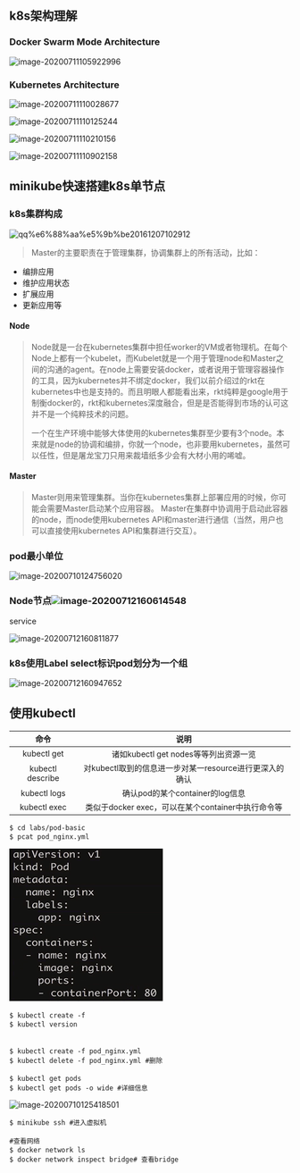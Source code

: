 ## k8s架构理解

### Docker Swarm Mode Architecture

![image-20200711105922996](https://meross-static-file.oss-cn-shenzhen.aliyuncs.com/uploads/1609923929944/1/9944/12/pic/20210310165402.png)

### Kubernetes Architecture

![image-20200711110028677](https://meross-static-file.oss-cn-shenzhen.aliyuncs.com/uploads/1609923929944/1/9944/12/pic/20210310165242.png)

![image-20200711110125244](https://meross-static-file.oss-cn-shenzhen.aliyuncs.com/uploads/1609923929944/1/9944/12/pic/20210310165403.png)

![image-20200711110210156](https://meross-static-file.oss-cn-shenzhen.aliyuncs.com/uploads/1609923929944/1/9944/12/pic/20210310165404.png)

![image-20200711110902158](https://meross-static-file.oss-cn-shenzhen.aliyuncs.com/uploads/1609923929944/1/9944/12/pic/20210310165405.png)

## minikube快速搭建k8s单节点

### k8s集群构成

![qq%e6%88%aa%e5%9b%be20161207102912](https://meross-static-file.oss-cn-shenzhen.aliyuncs.com/uploads/1609923929944/1/9944/12/pic/20210310165406.jpg)



> Master的主要职责在于管理集群，协调集群上的所有活动，比如：

- 编排应用
- 维护应用状态
- 扩展应用
- 更新应用等

#### Node

> Node就是一台在kubernetes集群中担任worker的VM或者物理机。在每个Node上都有一个kubelet，而Kubelet就是一个用于管理node和Master之间的沟通的agent。在node上需要安装docker，或者说用于管理容器操作的工具，因为kubernetes并不绑定docker，我们以前介绍过的rkt在kubernetes中也是支持的。而且明眼人都能看出来，rkt纯粹是google用于制衡docker的，rkt和kubernetes深度融合，但是是否能得到市场的认可这并不是一个纯粹技术的问题。
>
> 一个在生产环境中能够大体使用的kubernetes集群至少要有3个node。本来就是node的协调和编排，你就一个node，也非要用kubernetes，虽然可以任性，但是屠龙宝刀只用来裁墙纸多少会有大材小用的唏嘘。

#### Master

> Master则用来管理集群。当你在kubernetes集群上部署应用的时候，你可能会需要Master启动某个应用容器。 Master在集群中协调用于启动此容器的node，而node使用kubernetes API和master进行通信（当然，用户也可以直接使用kubernetes API和集群进行交互）。



### pod最小单位

![image-20200710124756020](https://meross-static-file.oss-cn-shenzhen.aliyuncs.com/uploads/1609923929944/1/9944/12/pic/20210310165407.png)

### Node节点![image-20200712160614548](https://meross-static-file.oss-cn-shenzhen.aliyuncs.com/uploads/1609923929944/1/9944/12/pic/20210310165408.png)

service

![image-20200712160811877](https://meross-static-file.oss-cn-shenzhen.aliyuncs.com/uploads/1609923929944/1/9944/12/pic/20210310165409.png)

### k8s使用Label select标识pod划分为一个组

![image-20200712160947652](https://meross-static-file.oss-cn-shenzhen.aliyuncs.com/uploads/1609923929944/1/9944/12/pic/20210310165410.png)





## 使用kubectl

|       命令       |                          说明                           |
| :--------------: | :-----------------------------------------------------: |
|   kubectl get    |          诸如kubectl get nodes等等列出资源一览          |
| kubectl describe | 对kubectl取到的信息进一步对某一resource进行更深入的确认 |
|   kubectl logs   |             确认pod的某个container的log信息             |
|   kubectl exec   |   类似于docker exec，可以在某个container中执行命令等    |

```shell
$ cd labs/pod-basic
$ pcat pod_nginx.yml
```

![image-20200710125114544](.img/20210310165411.png)

```shell
$ kubectl create -f 
$ kubectl version


$ kubectl create -f pod_nginx.yml
$ kubectl delete -f pod_nginx.yml #删除

$ kubectl get pods
$ kubectl get pods -o wide #详细信息

```

![image-20200710125418501](https://meross-static-file.oss-cn-shenzhen.aliyuncs.com/uploads/1609923929944/1/9944/12/pic/20210310165412.png)

```shell
$ minikube ssh #进入虚拟机

#查看网络
$ docker network ls 
$ docker network inspect bridge# 查看bridge
```

